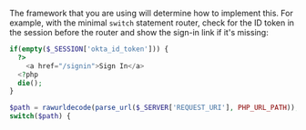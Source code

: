 The framework that you are using will determine how to implement this. For example, with the minimal `switch` statement router, check for the ID token in the session before the router and show the sign-in link if it's missing:

```php
if(empty($_SESSION['okta_id_token'])) {
  ?>
    <a href="/signin">Sign In</a>
  <?php
  die();
}

$path = rawurldecode(parse_url($_SERVER['REQUEST_URI'], PHP_URL_PATH));
switch($path) {
```
